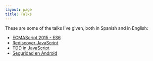```yaml
---
layout: page
title: Talks
---
```


These are some of the talks I've given, both in Spanish and in English:

* [ECMAScript 2015 - ES6](http://jreyes.org/es2015)
* [Rediscover JavaScript](rediscover-js)
* [TDD in JavaScript](tdd-js)
* [Seguridad en Android](seguridad-android)
